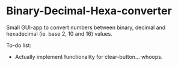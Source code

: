 # Binary-Decimal-Hexa-converter
Small GUI-app to convert numbers between binary, decimal  and hexadecimal (ie. base 2, 10 and 16) values.

To-do list:
- Actually implement functionality for clear-button... whoops.
